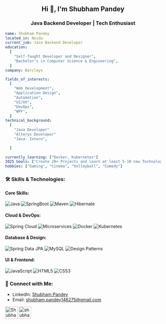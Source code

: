 <h2 align="center">Hi 👋, I'm Shubham Pandey</h2>
<h3 align="center">Java Backend Developer | Tech Enthusiast</h3>




```yaml
name: Shubham Pandey
located_in: Noida
current_job: Java Backend Developer
education:
  [
    "Self-Taught Developer and Designer",
    "Bachelor's in Computer Science & Engineering",
  ]
company: Barclays

fields_of_interests:
  [
    "Web Development",
    "Application Design",
    "Automation",
    "UI/UX",
    "DevOps",
    "WPF",
  ]
technical_background:
  [
    "Java Developer"
    "Alteryx Developer"
    "Java- Intern",

  ]
  
currently_learning: ["Docker, Kubernetes"]
2025 Goals: ["Create 20+ Projects and learn at least 5-10 new Technologies."]
hobbies: ["Gaming", "Cinema", "Volleyball", "Comedy"]
```

### 🛠️ **Skills & Technologies:**

#### **Core Skills:**
![Java](https://img.shields.io/badge/Java-FFD43B?style=for-the-badge&logo=java&logoColor=darkgreen)
![SpringBoot](https://img.shields.io/badge/SpringBoot-092E20?style=for-the-badge&logo=springboot&logoColor=green)
![Maven](https://img.shields.io/badge/Maven-C71A36?style=for-the-badge&logo=apache-maven&logoColor=white)
![Hibernate](https://img.shields.io/badge/Hibernate-E34F26?style=for-the-badge&logo=Hibernate&logoColor=white)

#### **Cloud & DevOps:**
![Spring Cloud](https://img.shields.io/badge/Spring_Cloud-6DB33F?style=for-the-badge&logo=springcloud&logoColor=white)
![Microservices](https://img.shields.io/badge/Microservices-4C9D99?style=for-the-badge&logo=docker&logoColor=white)
![Docker](https://img.shields.io/badge/Docker-2496ED?style=for-the-badge&logo=docker&logoColor=white)
![Kubernetes](https://img.shields.io/badge/Kubernetes-326CE5?style=for-the-badge&logo=kubernetes&logoColor=white)

#### **Database & Design:**
![Spring Data JPA](https://img.shields.io/badge/Spring_Data_JPA-6DB33F?style=for-the-badge&logo=spring&logoColor=white)
![MySQL](https://img.shields.io/badge/MYSQL-4FC08D?style=for-the-badge&logo=mysql&logoColor=white)
![Design Patterns](https://img.shields.io/badge/Design_Patterns-FF6F00?style=for-the-badge&logo=java&logoColor=white)

#### **UI & Frontend:**
![JavaScript](https://img.shields.io/badge/JavaScript-F7DF1E?style=for-the-badge&logo=javascript&logoColor=black)
![HTML5](https://img.shields.io/badge/HTML5-E34F26?style=for-the-badge&logo=html5&logoColor=white)
![CSS3](https://img.shields.io/badge/CSS3-1572B6?style=for-the-badge&logo=css3&logoColor=white)




### 📍 **Connect with Me:**

- LinkedIn: [Shubham Pandey](https://www.linkedin.com/in/shubham-pande-53b531165/)
- Email: [shubham.pandey146275@gmail.com](mailto:shubham.pandey146275@gmail.com)

<p align="left">
  <a href="https://www.linkedin.com/in/shubham-pande-53b531165/" target="blank"><img align="center" src="https://img.icons8.com/fluent/48/000000/linkedin.png" alt="Shubham Pandey" width="40" /></a>
  <a href="mailto:shubham.pandey146275@gmail.com" target="blank"><img align="center" src="https://img.icons8.com/ios-filled/50/000000/gmail.png" alt="shubham.pandey146275@gmail.com" width="40" /></a>
</p>

